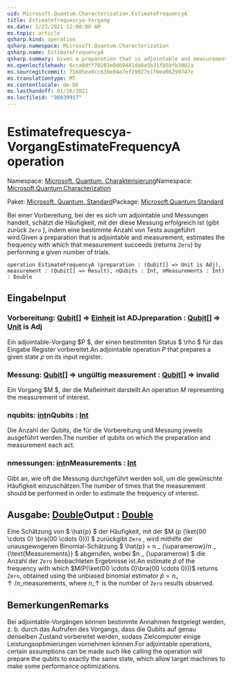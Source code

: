 ```yaml
---
uid: Microsoft.Quantum.Characterization.EstimateFrequencyA
title: Estimatefrequescya-Vorgang
ms.date: 1/23/2021 12:00:00 AM
ms.topic: article
qsharp.kind: operation
qsharp.namespace: Microsoft.Quantum.Characterization
qsharp.name: EstimateFrequencyA
qsharp.summary: Given a preparation that is adjointable and measurement, estimates the frequency with which that measurement succeeds (returns `Zero`) by performing a given number of trials.
ms.openlocfilehash: 6cca8dff70283e0d69441db8a5b31fb5bfb3082a
ms.sourcegitcommit: 71605ea9cc630e84e7ef29027e1f0ea06299747e
ms.translationtype: MT
ms.contentlocale: de-DE
ms.lasthandoff: 01/26/2021
ms.locfileid: "98839917"
---
```

# <a name="estimatefrequencya-operation"></a><span data-ttu-id="49673-102">Estimatefrequescya-Vorgang</span><span class="sxs-lookup"><span data-stu-id="49673-102">EstimateFrequencyA operation</span></span>

<span data-ttu-id="49673-103">Namespace: [Microsoft. Quantum. Charakterisierung](xref:Microsoft.Quantum.Characterization)</span><span class="sxs-lookup"><span data-stu-id="49673-103">Namespace: [Microsoft.Quantum.Characterization](xref:Microsoft.Quantum.Characterization)</span></span>

<span data-ttu-id="49673-104">Paket: [Microsoft. Quantum. Standard](https://nuget.org/packages/Microsoft.Quantum.Standard)</span><span class="sxs-lookup"><span data-stu-id="49673-104">Package: [Microsoft.Quantum.Standard](https://nuget.org/packages/Microsoft.Quantum.Standard)</span></span>


<span data-ttu-id="49673-105">Bei einer Vorbereitung, bei der es sich um adjointable und Messungen handelt, schätzt die Häufigkeit, mit der diese Messung erfolgreich ist (gibt zurück `Zero` ), indem eine bestimmte Anzahl von Tests ausgeführt wird.</span><span class="sxs-lookup"><span data-stu-id="49673-105">Given a preparation that is adjointable and measurement, estimates the frequency with which that measurement succeeds (returns `Zero`) by performing a given number of trials.</span></span>

```qsharp
operation EstimateFrequencyA (preparation : (Qubit[] => Unit is Adj), measurement : (Qubit[] => Result), nQubits : Int, nMeasurements : Int) : Double
```


## <a name="input"></a><span data-ttu-id="49673-106">Eingabe</span><span class="sxs-lookup"><span data-stu-id="49673-106">Input</span></span>

### <a name="preparation--qubit--unit--is-adj"></a><span data-ttu-id="49673-107">Vorbereitung: [Qubit](xref:microsoft.quantum.lang-ref.qubit)[] => [Einheit](xref:microsoft.quantum.lang-ref.unit)  ist ADJ</span><span class="sxs-lookup"><span data-stu-id="49673-107">preparation : [Qubit](xref:microsoft.quantum.lang-ref.qubit)[] => [Unit](xref:microsoft.quantum.lang-ref.unit)  is Adj</span></span>

<span data-ttu-id="49673-108">Ein adjointable-Vorgang $P $, der einen bestimmten Status $ \rho $ für das Eingabe Register vorbereitet.</span><span class="sxs-lookup"><span data-stu-id="49673-108">An adjointable operation $P$ that prepares a given state $\rho$ on its input register.</span></span>


### <a name="measurement--qubit--__invalidresult__"></a><span data-ttu-id="49673-109">Messung: [Qubit](xref:microsoft.quantum.lang-ref.qubit)[] => __ungültig <Result>__</span><span class="sxs-lookup"><span data-stu-id="49673-109">measurement : [Qubit](xref:microsoft.quantum.lang-ref.qubit)[] => __invalid<Result>__</span></span> 

<span data-ttu-id="49673-110">Ein Vorgang $M $, der die Maßeinheit darstellt.</span><span class="sxs-lookup"><span data-stu-id="49673-110">An operation $M$ representing the measurement of interest.</span></span>


### <a name="nqubits--int"></a><span data-ttu-id="49673-111">nqubits: [int](xref:microsoft.quantum.lang-ref.int)</span><span class="sxs-lookup"><span data-stu-id="49673-111">nQubits : [Int](xref:microsoft.quantum.lang-ref.int)</span></span>

<span data-ttu-id="49673-112">Die Anzahl der Qubits, die für die Vorbereitung und Messung jeweils ausgeführt werden.</span><span class="sxs-lookup"><span data-stu-id="49673-112">The number of qubits on which the preparation and measurement each act.</span></span>


### <a name="nmeasurements--int"></a><span data-ttu-id="49673-113">nmessungen: [int](xref:microsoft.quantum.lang-ref.int)</span><span class="sxs-lookup"><span data-stu-id="49673-113">nMeasurements : [Int](xref:microsoft.quantum.lang-ref.int)</span></span>

<span data-ttu-id="49673-114">Gibt an, wie oft die Messung durchgeführt werden soll, um die gewünschte Häufigkeit einzuschätzen.</span><span class="sxs-lookup"><span data-stu-id="49673-114">The number of times that the measurement should be performed in order to estimate the frequency of interest.</span></span>



## <a name="output--double"></a><span data-ttu-id="49673-115">Ausgabe: [Double](xref:microsoft.quantum.lang-ref.double)</span><span class="sxs-lookup"><span data-stu-id="49673-115">Output : [Double](xref:microsoft.quantum.lang-ref.double)</span></span>

<span data-ttu-id="49673-116">Eine Schätzung von $ \hat{p} $ der Häufigkeit, mit der $M (p (\ket{00 \cdots 0} \bra{00 \cdots 0})) $ zurückgibt `Zero` , wird mithilfe der unausgewogenen Binomial-Schätzung $ \hat{p} = n \_ {\uparamerow}/n \_ {\text{Measurements}} $ abgerufen, wobei $n \_ {\uparamerow} $ die Anzahl der `Zero` beobachteten Ergebnisse ist.</span><span class="sxs-lookup"><span data-stu-id="49673-116">An estimate $\hat{p}$ of the frequency with which $M(P(\ket{00 \cdots 0}\bra{00 \cdots 0}))$ returns `Zero`, obtained using the unbiased binomial estimator $\hat{p} = n\_{\uparrow} / n\_{\text{measurements}}$, where $n\_{\uparrow}$ is the number of `Zero` results observed.</span></span>

## <a name="remarks"></a><span data-ttu-id="49673-117">Bemerkungen</span><span class="sxs-lookup"><span data-stu-id="49673-117">Remarks</span></span>

<span data-ttu-id="49673-118">Bei adjointable-Vorgängen können bestimmte Annahmen festgelegt werden, z. b. durch das Aufrufen des Vorgangs, dass die Qubits auf genau denselben Zustand vorbereitet werden, sodass Zielcomputer einige Leistungsoptimierungen vornehmen können.</span><span class="sxs-lookup"><span data-stu-id="49673-118">For adjointable operations, certain assumptions can be made such like calling the operation will prepare the qubits to exactly the same state, which allow target machines to make some performance optimizations.</span></span>